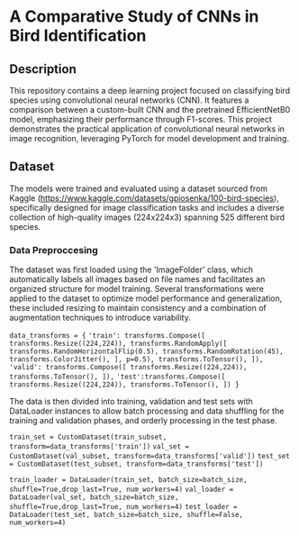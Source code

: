 # A Comparative Study of CNNs in Bird Identification
## Description
This repository contains a deep learning project focused on classifying bird species using convolutional neural networks (CNN). 
It features a comparison between a custom-built CNN and the pretrained EfficientNetB0 model, emphasizing their performance through F1-scores. 
This project demonstrates the practical application of convolutional neural networks in image recognition, leveraging PyTorch for model development and training.

## Dataset
The models were trained and evaluated using a dataset sourced from Kaggle (https://www.kaggle.com/datasets/gpiosenka/100-bird-species), specifically designed for image classification tasks and includes a diverse collection of high-quality images (224x224x3) spanning 525 different bird species.

### Data Preproccesing
The dataset was first loaded using the 'ImageFolder' class, which automatically labels all images based on file names and facilitates an organized structure for model training.
Several transformations were applied to the dataset to optimize model performance and generalization, these included resizing to maintain consistency and a combination of augmentation techniques to introduce variability.

`data_transforms = {`
        `'train': transforms.Compose([
        transforms.Resize((224,224)),
        transforms.RandomApply([
        transforms.RandomHorizontalFlip(0.5),
        transforms.RandomRotation(45),
        transforms.ColorJitter(),
        ], p=0.5),
        transforms.ToTensor(),
        ]),`
        `'valid': transforms.Compose([
        transforms.Resize((224,224)),
        transforms.ToTensor(),
        ]),`
        `'test':transforms.Compose([
        transforms.Resize((224,224)),
        transforms.ToTensor(),
        ])
}`

The data is then divided into training, validation and test sets with DataLoader instances to allow batch processing and data shuffling for the training and validation phases, and orderly processing in the test phase.

`train_set = CustomDataset(train_subset, transform=data_transforms['train'])`
`val_set = CustomDataset(val_subset, transform=data_transforms['valid'])`
`test_set = CustomDataset(test_subset, transform=data_transforms['test'])`

`train_loader = DataLoader(train_set, batch_size=batch_size, shuffle=True,drop_last=True, num_workers=4)`
`val_loader = DataLoader(val_set, batch_size=batch_size, shuffle=True,drop_last=True, num_workers=4)`
`test_loader = DataLoader(test_set, batch_size=batch_size, shuffle=False, num_workers=4)`


